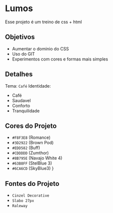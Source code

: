 # Lumos

Esse projeto é um treino de css + html

## Objetivos
 - Aumentar o dominio do CSS
 - Uso do GIT
 - Experimentos com cores e formas mais simples

## Detalhes
Tema: `Café`
Identidade: 
 - Café
 - Saudavel
 - Conforto
 - Tranquilidade

## Cores do Projeto
- `#F8F3E8` (Romance)
- `#3D2922` (Brown Pod)
- `#EDD582` (Buff)
- `#CDDDDD` (Zumthor)
- `#8B795E` (Navajo White 4)
- `#63B8FF` (StelBlue 3)
- `#6CA6CD` (SkyBlue3)
}

## Fontes do Projeto
- `Cinzel Decorative`
- `Slabo 27px`
- `Raleway`



